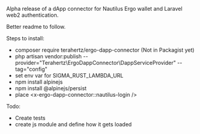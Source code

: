 Alpha release of a dApp connector for Nautilus Ergo wallet and Laravel web2 authentication. 

Better readme to follow.

Steps to install:
- composer require terahertz/ergo-dapp-connector (Not in Packagist yet)
- php artisan vendor:publish --provider="Terahertz\ErgoDappConnector\DappServiceProvider" --tag="config"
- set env var for SIGMA_RUST_LAMBDA_URL
- npm install alpinejs
- npm install @alpinejs/persist
- place   <x-ergo-dapp-connector::nautilus-login />

Todo:
- Create tests
- create js module and define how it gets loaded
